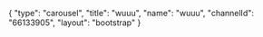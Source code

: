 {
    "type": "carousel",
    "title": "wuuu",
    "name": "wuuu",
    "channelId": "66133905",
    "layout": "bootstrap"
}